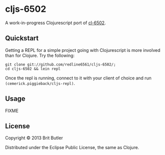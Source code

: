 # cljs-6502

A work-in-progress Clojurescript port of [cl-6502](https://github.com/redline6561/cl-6502).

## Quickstart

Getting a REPL for a simple project going with Clojurescript is more
involved than for Clojure. Try the following:

```
git clone git://github.com/redline6561/cljs-6502/;
cd cljs-6502 && lein repl
```
Once the repl is running, connect to it with your client of choice and
run `(cemerick.piggieback/cljs-repl)`.


## Usage

FIXME

## License

Copyright © 2013 Brit Butler

Distributed under the Eclipse Public License, the same as Clojure.
